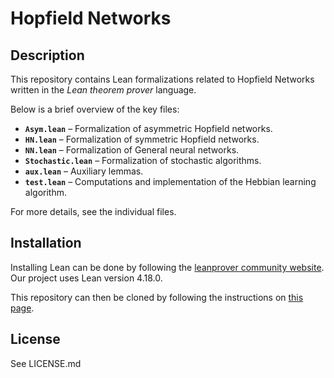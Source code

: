 # Hopfield Networks

## Description
This repository contains Lean formalizations related to Hopfield Networks written in the *Lean theorem prover* language.

Below is a brief overview of the key files:

- **`Asym.lean`** – Formalization of asymmetric Hopfield networks.  
- **`HN.lean`** – Formalization of symmetric Hopfield networks.  
- **`NN.lean`** – Formalization of General neural networks.  
- **`Stochastic.lean`** – Formalization of stochastic algorithms.  
- **`aux.lean`** – Auxiliary lemmas.  
- **`test.lean`** – Computations and implementation of the Hebbian learning algorithm.  

For more details, see the individual files.

## Installation
Installing Lean can be done by following the [leanprover community website](https://leanprover-community.github.io/get_started.html).
Our project uses Lean version 4.18.0.

This repository can then be cloned by following the instructions on [this page](https://leanprover-community.github.io/install/project.html).

## License
See LICENSE.md
